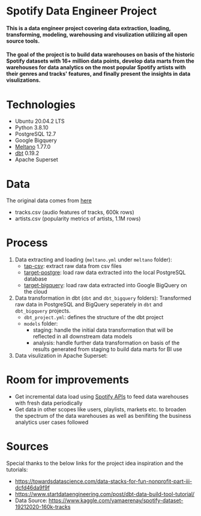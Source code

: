 # Spotify Data Engineer Project
#### This is a data engineer project covering data extraction, loading, transforming, modeling, warehousing and visulization utilizing all open source tools.
#### The goal of the project is to build data warehouses on basis of the historic Spotify datasets with 16+ million data points, develop data marts from the warehouses for data analytics on the most popular Spotify artists with their genres and tracks' features, and finally present the insights in data visulizations.
# Technologies
* Ubuntu 20.04.2 LTS
* Python 3.8.10
* PostgreSQL 12.7
* Google Bigquery
* [Meltano](https://meltano.com/docs/) 1.77.0
* [dbt](https://www.getdbt.com/) 0.19.2
* Apache Superset

# Data
The original data comes from [here](https://www.kaggle.com/yamaerenay/spotify-dataset-19212020-160k-tracks)
* tracks.csv (audio features of tracks, 600k rows)
* artists.csv (popularity metrics of artists, 1.1M rows)

# Process
1. Data extracting and loading (`meltano.yml` under `meltano` folder):
   * [tap-csv](https://hub.meltano.com/extractors/csv): extract raw data from csv files
   * [target-postgre](https://hub.meltano.com/loaders/postgres): load raw data extracted into the local PostgreSQL database
   * [target-bigquery](https://hub.meltano.com/loaders/bigquery): load raw data extracted into Google BigQuery on the cloud
2. Data transformation in dbt (`dbt` and `dbt_bigquery` folders):
   Transformed raw data in PostgreSQL and BigQuery seperately in `dbt` and `dbt_bigquery` projects.
   * `dbt_project.yml`: defines the structure of the dbt project
   * `models` folder:
     * staging: handle the initial data transformation that will be reflected in all downstream data models
     * analysis: handle further data transformation on basis of the results generated from staging to build data marts for BI use
3. Data visulization in Apache Superset:

# Room for improvements
* Get incremental data load using [Spotify APIs](https://developer.spotify.com/documentation/web-api/reference/) to feed data warehouses with fresh data periodically
* Get data in other scopes like users, playlists, markets etc. to broaden the spectrum of the data warehouses as well as benifiting the business analytics user cases followed

# Sources
Special thanks to the below links for the project idea inspiration and the tutorials:
* https://towardsdatascience.com/data-stacks-for-fun-nonprofit-part-iii-dcfd46da9f9f
* https://www.startdataengineering.com/post/dbt-data-build-tool-tutorial/
* Data Source: https://www.kaggle.com/yamaerenay/spotify-dataset-19212020-160k-tracks
